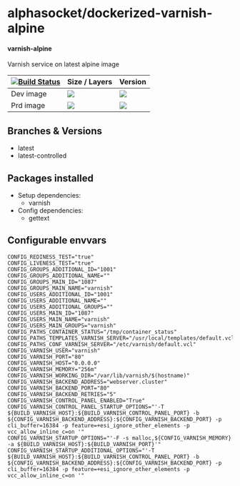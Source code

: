 # alphasocket/dockerized-varnish-alpine
#### varnish-alpine
Varnish service on latest alpine image


| [![Build Status](https://semaphoreci.com/api/v1/alphasocket/dockerized-varnish-alpine/branches/latest-controlled/badge.svg)](https://semaphoreci.com/alphasocket/dockerized-varnish-alpine) | Size / Layers | Version |
| ----- | ----- | ----- |
| Dev image | [![](https://images.microbadger.com/badges/image/03192859189254/dockerized-varnish-alpine:latest-controlled.svg)](https://microbadger.com/images/03192859189254/varnish-alpine:latest-controlled ) | [![](https://images.microbadger.com/badges/version/03192859189254/dockerized-varnish-alpine:latest-controlled.svg)](https://microbadger.com/images/03192859189254/varnish-alpine:latest-controlled) |
| Prd image | [![](https://images.microbadger.com/badges/image/alphasocket/varnish-alpine:latest-controlled.svg)](https://microbadger.com/images/alphasocket/varnish-alpine:latest-controlled ) | [![](https://images.microbadger.com/badges/version/alphasocket/varnish-alpine:latest-controlled.svg)](https://microbadger.com/images/alphasocket/varnish-alpine:latest-controlled) |

## Branches & Versions
- latest
- latest-controlled


## Packages installed
- Setup dependencies:
  + varnish
- Config dependencies:
  + gettext


## Configurable envvars
~~~
CONFIG_REDINESS_TEST="true"
CONFIG_LIVENESS_TEST="true"
CONFIG_GROUPS_ADDITIONAL_ID="1001"
CONFIG_GROUPS_ADDITIONAL_NAME=""
CONFIG_GROUPS_MAIN_ID="1087"
CONFIG_GROUPS_MAIN_NAME="varnish"
CONFIG_USERS_ADDITIONAL_ID="1001"
CONFIG_USERS_ADDITIONAL_NAME=""
CONFIG_USERS_ADDITIONAL_GROUPS=""
CONFIG_USERS_MAIN_ID="1087"
CONFIG_USERS_MAIN_NAME="varnish"
CONFIG_USERS_MAIN_GROUPS="varnish"
CONFIG_PATHS_CONTAINER_STATUS="/tmp/container_status"
CONFIG_PATHS_TEMPLATES_VARNISH_SERVER="/usr/local/templates/default.vcl"
CONFIG_PATHS_CONF_VARNISH_SERVER="/etc/varnish/default.vcl"
CONFIG_VARNISH_USER="varnish"
CONFIG_VARNISH_PORT="80"
CONFIG_VARNISH_HOST="0.0.0.0"
CONFIG_VARNISH_MEMORY="256m"
CONFIG_VARNISH_WORKING_DIR="/var/lib/varnish/$(hostname)"
CONFIG_VARNISH_BACKEND_ADDRESS="webserver.cluster"
CONFIG_VARNISH_BACKEND_PORT="80"
CONFIG_VARNISH_BACKEND_RETRIES="5"
CONFIG_VARNISH_CONTROL_PANEL_ENABLED="True"
CONFIG_VARNISH_CONTROL_PANEL_STARTUP_OPTIONS="'-T ${BUILD_VARNISH_HOST}:${BUILD_VARNISH_CONTROL_PANEL_PORT} -b ${CONFIG_VARNISH_BACKEND_ADDRESS}:${CONFIG_VARNISH_BACKEND_PORT} -p cli_buffer=16384 -p feature=+esi_ignore_other_elements -p vcc_allow_inline_c=on '"
CONFIG_VARNISH_STARTUP_OPTIONS="'-F -s malloc,${CONFIG_VARNISH_MEMORY} -a ${BUILD_VARNISH_HOST}:${BUILD_VARNISH_PORT}'"
CONFIG_VARNISH_STARTUP_ADDITIONAL_OPTIONS="'-T ${BUILD_VARNISH_HOST}:${BUILD_VARNISH_CONTROL_PANEL_PORT} -b ${CONFIG_VARNISH_BACKEND_ADDRESS}:${CONFIG_VARNISH_BACKEND_PORT} -p cli_buffer=16384 -p feature=+esi_ignore_other_elements -p vcc_allow_inline_c=on '"
~~~
